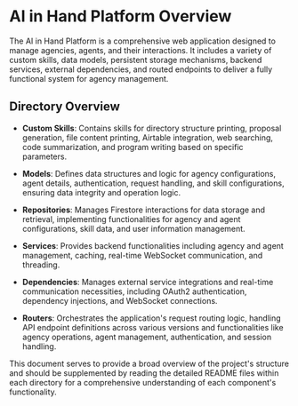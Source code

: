# AI in Hand Platform Overview

The AI in Hand Platform is a comprehensive web application designed to manage agencies, agents, and their interactions.
It includes a variety of custom skills, data models, persistent storage mechanisms, backend services,
external dependencies, and routed endpoints to deliver a fully functional system for agency management.

## Directory Overview

- **Custom Skills**: Contains skills for directory structure printing, proposal generation, file content printing,
Airtable integration, web searching, code summarization, and program writing based on specific parameters.

- **Models**: Defines data structures and logic for agency configurations, agent details, authentication,
request handling, and skill configurations, ensuring data integrity and operation logic.

- **Repositories**: Manages Firestore interactions for data storage and retrieval,
implementing functionalities for agency and agent configurations, skill data, and user information management.

- **Services**: Provides backend functionalities including agency and agent management, caching,
real-time WebSocket communication, and threading.

- **Dependencies**: Manages external service integrations and real-time communication necessities,
including OAuth2 authentication, dependency injections, and WebSocket connections.

- **Routers**: Orchestrates the application's request routing logic, handling API endpoint definitions
across various versions and functionalities like agency operations, agent management, authentication,
and session handling.

This document serves to provide a broad overview of the project's structure and should be supplemented
by reading the detailed README files within each directory for a comprehensive understanding
of each component's functionality.
